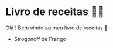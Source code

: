 # Livro de receitas :man_cook:

Olá ! Bem vindo ao meu livro de receitas :wave:

- Strogonoff de Frango